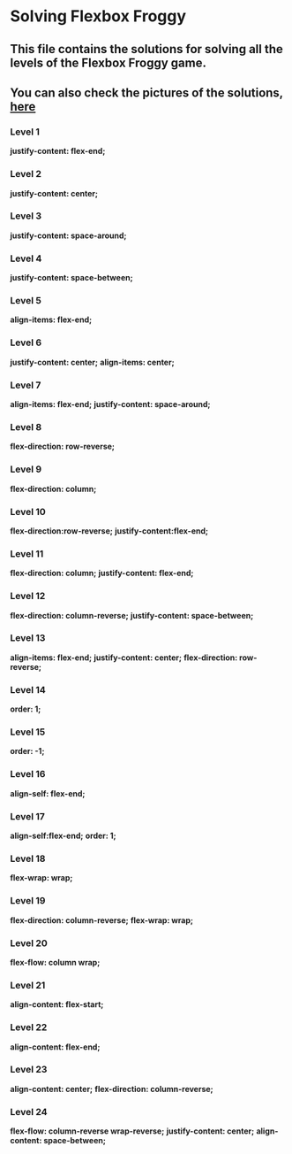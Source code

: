 # Solving Flexbox Froggy

## This file contains the solutions for solving all the levels of the Flexbox Froggy game.

## You can also check the pictures of the solutions, [here](/Pictures)
### Level 1

**justify-content: flex-end;**

### Level 2

**justify-content: center;**

### Level 3

**justify-content: space-around;**

### Level 4

**justify-content: space-between;**

### Level 5

**align-items: flex-end;**

### Level 6

**justify-content: center;**
**align-items: center;**

### Level 7

**align-items: flex-end;**
**justify-content: space-around;**

### Level 8

**flex-direction: row-reverse;**

### Level 9

**flex-direction: column;**

### Level 10

**flex-direction:row-reverse;**
**justify-content:flex-end;**

### Level 11

**flex-direction: column;**
**justify-content: flex-end;**

### Level 12

**flex-direction: column-reverse;**
**justify-content: space-between;**

### Level 13

**align-items: flex-end;**
**justify-content: center;**
**flex-direction: row-reverse;**

### Level 14

**order: 1;**

### Level 15

**order: -1;**

### Level 16

**align-self: flex-end;**

### Level 17

**align-self:flex-end;**
**order: 1;**

### Level 18

**flex-wrap: wrap;**

### Level 19

**flex-direction: column-reverse;**
**flex-wrap: wrap;**

### Level 20

**flex-flow: column wrap;**

### Level 21

**align-content: flex-start;**

### Level 22

**align-content: flex-end;**

### Level 23

**align-content: center;**
**flex-direction: column-reverse;**

### Level 24



**flex-flow: column-reverse wrap-reverse;**
**justify-content: center;**
**align-content: space-between;**
